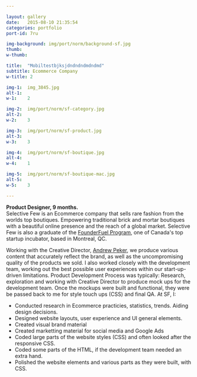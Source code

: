 ```yaml
---

layout: gallery
date:   2015-08-10 21:35:54
categories: portfolio
port-id: 7ru

img-background: img/port/norm/background-sf.jpg
thumb:	
w-thumb:

title:  "Mobiltestbjksjdndndndmdndmd"
subtitle: Ecommerce Company
w-title: 2

img-1:	img_3845.jpg
alt-1:	
w-1:	2

img-2:	img/port/norm/sf-category.jpg
alt-2:	
w-2:	3

img-3:	img/port/norm/sf-product.jpg
alt-3:	
w-3:	3

img-4:  img/port/norm/sf-boutique.jpg
alt-4:	
w-4:	1

img-5:  img/port/norm/sf-boutique-mac.jpg
alt-5:	
w-5:	3

---
```


<b>Product Designer, 9 months.</b><br>
Selective Few is an Ecommerce company that sells rare fashion from the worlds top boutiques. Empowering traditional brick and mortar boutiques with a beautiful online presence and the reach of a global market. Selective Few is also a graduate of the <a href="http://founderfuel.com/en/" target="_blank">FounderFuel Program</a>, one of Canada's top startup incubator, based in Montreal, QC. 

Working with the Creative Director, <a href="https://www.linkedin.com/pub/andrew-peker/2a/539/779" target="_blank">Andrew Peker</a>, we produce various content that accurately reflect the brand, as well as the uncompromising quality of the products we sold. I also worked closely with the development team, working out the best possible user experiences within our start-up-driven limitations. Product Development Process was typically: Research, exploration and working with Creative Director to produce mock ups for the development team. Once the mockups were built and functional, they were be passed back to me for style touch ups (CSS) and final QA. At SF, I:

- Conducted research in Ecommerce practicies, statistics, trends. Aiding design decisions.
- Designed website layouts, user experience and UI general elements.
- Created visual brand material
- Created marketting material for social media and Google Ads
- Coded large parts of the website styles (CSS) and often looked after the responsive CSS.
- Coded some parts of the HTML, if the development team needed an extra hand.  
- Polished the website elements and various parts as they were built, with CSS.

